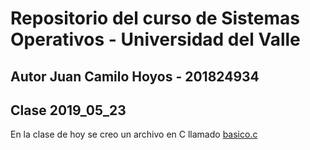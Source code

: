 # Repositorio del curso de Sistemas Operativos - Universidad del Valle
## Autor Juan Camilo Hoyos - 201824934

## Clase 2019_05_23

En la clase de hoy se creo un archivo en C llamado [basico.c](basico.c)
